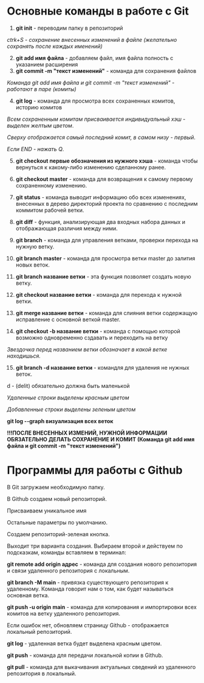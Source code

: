 # Основные команды в работе с Git

1. __git init__ - переводим папку в репозиторий

*ctrk+S - сохранение внесенных изменений в файле (желательно сохранять после каждых именений)*

2. __git add имя файла__ - добавляем файл, имя файла полность с указанием расширения
3. __git commit -m "текст изменений"__ - команда для сохранения файлов

*Команда git add имя файла и git commit -m "текст изменений" - работают в паре (комиты)*

4. __git log__ - команда для просмотра всех сохраненных комитов, историю комитов

*Всем сохраненным комитам присваивается индивидуальный хэш - выделен желтым цветом*.

*Сверху отображается самый последний комит, в самом низу - первый*.

*Если END - нажать Q*.

5. __git checkout первые обозначения из нужного хэша__ - команда чтобы вернуться к какому-либо изменению сделанному ранее.
6. __git checkout master__ - команда для возвращения к самому первому сохраненному изменению.

7. __git status__ - команда выводит информацию обо всех изменениях, внесенных в дерево директорий проекта по сравнению с последним коммитом рабочей ветки.

8. __git diff__ - функция, анализирующая два входных набора данных и отображающая различия между ними.

9. __git branch__ - команда для управления ветками, проверки перехода на нужную ветку.

10. __git branch master__ - команда для просмотра  ветки master до залития новых веток.

11. __git branch название ветки__ - эта функция позволяет создать новую ветку.

12. __git checkout название ветки__ - команда для перехода к нужной ветки.

13. __git merge название ветки__ - команда для слияния ветки содержащую исправление с основной веткой master.

14. __git checkout -b название ветки__ - команда с помощью которой возможно одновременно сздавать и переходить на ветку

*Звездочка перед названием ветки обозначает в какой ветке находишься.*

15. __git branch -d название ветки__ - командля для удаления не нужных веток.

d - (delit) обязательно должна быть маленькой

*Удаленные строки выделены красным цветом*

*Добавленные строки выделены зеленым цветом*

__git log --graph визуализация всех веток__



**!!!ПОСЛЕ ВНЕСЕННЫХ ИЗМЕНИЙ, НУЖНОЙ ИНФОРМАЦИИ ОБЯЗАТЕЛЬНО ДЕЛАТЬ СОХРАНЕНИЕ И КОМИТ (Команда git add имя файла и git commit -m "текст изменений")**

# Программы для работы с Github

В Git  загружаем необходимую папку.

В Github создаем новый репозиторий.

Присваиваем уникальное имя

Остальные параметры по умолчанию.

Создаем репозиторий-зеленая кнопка.

Выходит три варианта создания. Выбираем второй и действуем по подсказкам, команды вставляем в терминал:

__git remote add origin адрес__ - команда для создания нового репозитория и связи удаленного репозитория с локальным.

__git branch -M main__ - привязка существующего репозитория к удаленному. Команда говорит нам о том, как будет называться основная ветка.

__git push -u origin main__ - команда для копирования и импортировки всех комитов на ветку удаленного репозитория.

Если ошибок нет, обновляем страницу Github - отображается локальный репозиторий.

__git log__ - удаленная ветка будет выделена красным цветом.

__git push__ - команда для передачи локальной копии в Github.

__git pull__ - команда для выкачивания актуальных сведений из удаленного репозитория в локальный.

